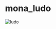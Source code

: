 # mona_ludo


![ludo](https://github.com/user-attachments/assets/5b5e9fdb-efd8-4b38-b485-f00c135ffb57)

